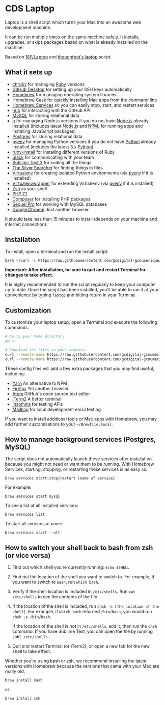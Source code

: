 # CDS Laptop

Laptop is a shell script which turns your Mac into an awesome web development machine. 

It can be run multiple times on the same machine safely. It installs, upgrades, or skips packages based on what is already installed on the machine.

Based on [18F/Laptop](https://github.com/18F/laptop) and [thoughtbot's laptop](https://github.com/thoughtbot/laptop) script.

## What it sets up

* [chruby] for managing [Ruby] versions
* [GitHub Desktop] for setting up your SSH keys automatically
* [Homebrew] for managing operating system libraries
* [Homebrew Cask] for quickly installing Mac apps from the command line
* [Homebrew Services] so you can easily stop, start, and restart services
* [hub] for interacting with the GitHub API
* [MySQL] for storing relational data
* [n] for managing Node.js versions if you do not have [Node.js] already installed (Includes latest [Node.js] and [NPM], for running apps and installing JavaScript packages)
* [Postgres] for storing relational data
* [pyenv] for managing Python versions if you do not have [Python] already installed (includes the latest 3.x [Python])
* [ruby-install] for installing different versions of Ruby
* [Slack] for communicating with your team
* [Sublime Text 3] for coding all the things
* [The Silver Searcher] for finding things in files
* [Virtualenv] for creating isolated Python environments (via [pyenv] if it is installed)
* [Virtualenvwrapper] for extending Virtualenv (via [pyenv] if it is installed)
* [Zsh] as your shell
* [PHP 7.1](http://www.php.net/)
* [Composer](https://getcomposer.org) for installing PHP packages
* [Sequel Pro](https://www.sequelpro.com/) for working with MySQL databases
* [Google Chrome](https://www.google.com/chrome/index.html) Just another browser

[chruby]: https://github.com/postmodern/chruby
[GitHub Desktop]: https://desktop.github.com/
[Homebrew]: http://brew.sh/
[Homebrew Cask]: http://caskroom.io/
[Homebrew Services]: https://github.com/Homebrew/homebrew-services
[hub]: https://github.com/github/hub
[MySQL]: https://www.mysql.com/
[n]: https://github.com/tj/n
[Node.js]: http://nodejs.org/
[NPM]: https://www.npmjs.org/
[Postgres]: http://www.postgresql.org/
[Python]: https://www.python.org/
[pyenv]: https://github.com/yyuu/pyenv/
[Ruby]: https://www.ruby-lang.org/en/
[ruby-install]: https://github.com/postmodern/ruby-install
[Slack]: https://slack.com/
[Sublime Text 3]: http://www.sublimetext.com/3
[The Silver Searcher]: https://github.com/ggreer/the_silver_searcher
[Virtualenv]: https://virtualenv.pypa.io/en/latest/
[Virtualenvwrapper]: http://virtualenvwrapper.readthedocs.org/en/latest/#
[Zsh]: http://www.zsh.org/

It should take less than 15 minutes to install (depends on your machine and internet connection).

## Installation

To install, open a terminal and run the install script:

```bash
bash <(curl -s https://raw.githubusercontent.com/gcdigital-gcnumerique/laptop/master/laptop)
```

**Important: After installation, be sure to quit and restart Terminal for changes to take effect.**

It is highly recommended to run the script regularly to keep your computer up to date. Once the script has been installed, you'll be able to run it at your convenience by typing `laptop` and hitting return in your Terminal.

## Customization

To customize your laptop setup, open a Terminal and execute the following commands:

```bash
# Go to your home directory
cd ~

# Download the files to your computer
curl --remote-name https://raw.githubusercontent.com/gcdigital-gcnumerique/laptop/master/.laptop.local
curl --remote-name https://raw.githubusercontent.com/gcdigital-gcnumerique/laptop/master/Brewfile.local
```

These config files will add a few extra packages that you may find useful, including:  

- [Yarn](https://yarnpkg.com/en/) An alternative to NPM
- [Firefox](https://www.mozilla.org/en-US/firefox/new/) Yet another browser 
- [Atom](https://atom.io/) GitHub's open source text editor
- [iTerm2](http://iterm2.com/) A better terminal
- [Insomnia](https://insomnia.rest/) for testing APIs
- [Mailhog](https://github.com/mailhog/MailHog) for local development email testing

If you want to install additional tools or Mac apps with Homebrew, you may add further customizations to your `~/Brewfile.local`.

## How to manage background services (Postgres, MySQL)

The script does not automatically launch these services after installation because you might not need or want them to be running. With Homebrew Services, starting, stopping, or restarting these services is as easy as:

```
brew services start|stop|restart [name of service]
```

For example:

```
brew services start mysql
```

To see a list of all installed services:

```
brew services list
```

To start all services at once:

```
brew services start --all
```

How to switch your shell back to bash from zsh (or vice versa)
--------------------------------------------------------------
1. Find out which shell you're currently running: `echo $SHELL`
2. Find out the location of the shell you want to switch to. For example, if
   you want to switch to `bash`, run `which bash`.
3. Verify if the shell location is included in `/etc/shells`.
   Run `cat /etc/shells` to see the contents of the file.
4. If the location of the shell is included, run
   `chsh -s [the location of the shell]`.
   For example, if `which bash` returned `/bin/bash`, you would run
  `chsh -s /bin/bash`.

   If the location of the shell is not in `/etc/shells`, add it, then run the
   `chsh` command.
   If you have Sublime Text, you can open the file by running
   `subl /etc/shells`.
5. Quit and restart Terminal (or iTerm2), or open a new tab for the new shell
   to take effect.

Whether you're using bash or zsh, we recommend installing the latest versions
with Homebrew because the versions that came with your Mac are really old.
```
brew install bash
```
or
```
brew install zsh
```
